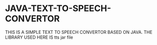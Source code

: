# JAVA-TEXT-TO-SPEECH-CONVERTOR

THIS IS A SIMPLE TEXT TO SPEECH CONVERTOR BASED ON JAVA. THE LIBRARY USED HERE IS tts jar file 
